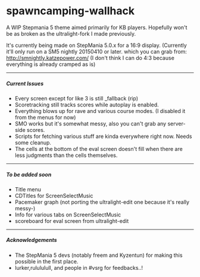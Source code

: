 # spawncamping-wallhack
A WIP Stepmania 5 theme aimed primarily for KB players.
Hopefully won't be as broken as the ultralight-fork I made previously.


It's currently being made on StepMania 5.0.x for a 16:9 display. (Currently it'll only run on a SM5 nightly 20150410 or later. which you can grab from: http://smnightly.katzepower.com/
(I don't think I can do 4:3 because everything is already cramped as is)

---
##### Current Issues
* Every screen except for like 3 is still _fallback (rip)
* Scoretracking still tracks scores while autoplay is enabled.
* Everything blows up for rave and various course modes. (I disabled it from the menus for now)
* SMO works but it's somewhat messy, also you can't grab any server-side scores.
* Scripts for fetching various stuff are kinda everywhere right now. Needs some cleanup.
* The cells at the bottom of the eval screen doesn't fill when there are less judgments than the cells themselves. 


---
##### To be added soon 
* Title menu
* CDTitles for ScreenSelectMusic
* Pacemaker graph (not porting the ultralight-edit one because it's really messy-)
* Info for various tabs on ScreenSelectMusic
* scoreboard for eval screen from ultralight-edit


---
##### Acknowledgements
* The StepMania 5 devs (notably freem and Kyzentun) for making this possible in the first place.
* lurker,rulululull, and people in #vsrg for feedbacks..!
